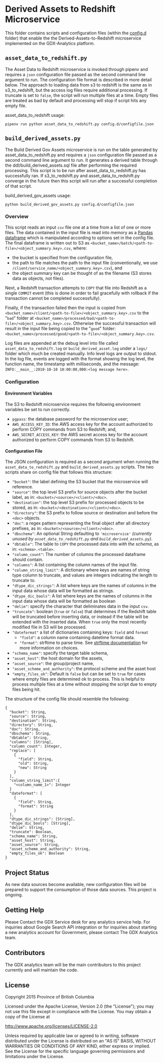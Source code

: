 # Derived Assets to Redshift Microservice

This folder contains scripts and configuration files (within the [config.d](./config.d/) folder) that enable the the Derived-Assets-to-Redshift microservice implemented on the GDX-Analytics platform.

## `asset_data_to_redshift.py`

The Asset Data to Redshift microservice is invoked through pipenv and requires a `json` configuration file passed as the second command line argument to run. The configuration file format is described in more detail below. The approach to loading data from s3 to redshift is the same as in s3_to_redshift, but the access log files require additional processing. If truncate is set to `false`, the script will run multiple files at a time. Empty files are treated as bad by default and processing will stop if script hits any empty file. 

asset_data_to_redshift usage:

```
pipenv run python asset_data_to_redshift.py config.d/configfile.json
```

## `build_derived_assets.py`

The Build Derived Gov Assets microservice is run on the table generated by asset_data_to_redshift.py and requires a `json` configuration file passed as a second command line argument to run. It generates a derived table through the ddl/build_derived_assets.sql file after performing the required processing. This script is to be run after asset_data_to_redshift.py has successfully ran. If s3_to_redshift.py and asset_data_to_redshift.py converge in the future then this script will run after a successful completion of that script. 

build_derived_gov_assets usage:

```
python build_derived_gov_assets.py config.d/configfile.json
```

### Overview

This script reads an input `csv` file one at a time from a list of one or more files. The data contained in the input file is read into memory as a [Pandas dataframe](https://pandas.pydata.org/pandas-docs/stable/reference/frame.html) which is manipulated according to options set in the config file. The final dataframe is written out to S3 as `<bucket_name>/batch/<path-to-file>/<object_summary.key>.csv`, where:
- the bucket is specified from the configuration file,
- the path to file matches the path to the input file (conventionally, we use `/client/service_name/<object_summary.key>.csv`), and
- the object summary key can be thought of as the filename (S3 stores data as objects, not files).

Next, a Redshift transaction attempts to `COPY` that file into Redshift as a single `COMMIT` event (this is done in order to fail gracefully with rollback if the transaction cannot be completed successfully).

Finally, if the transaction failed then the input is copied from `<bucket_name>/client/<path-to-file>/<object_summary.key>.csv` to the "`bad`" folder at `<bucket_name>/processed/bad/<path-to-file>/<object_summary.key>.csv`. Otherwise the successful transaction will result in the input file being copied to the "`good`" folder: `<bucket_name>/processed/good/<path-to-file>/<object_summary.key>.csv`.

Log files are appended at the debug level into file called `asset_data_to_redshift.log` or `build_derived_asset.log` under a `logs/` folder which much be created manually. Info level logs are output to stdout. In the log file, events are logged with the format showing the log level, the function name, the timestamp with milliseconds, and the message: `INFO:__main__:2010-10-10 10:00:00,000:<log message here>`.

### Configuration

#### Environment Variables

The S3 to Redshift microservice requires the following environment variables be set to run correctly.

- `pgpass`: the database password for the microservice user;
- `AWS_ACCESS_KEY_ID`: the AWS access key for the account authorized to perform COPY commands from S3 to Redshift; and,
- `AWS_SECRET_ACCESS_KEY`: the AWS secret access key for the account authorized to perform COPY commands from S3 to Redshift.

#### Configuration File

The JSON configuration is required as a second argument when running the `asset_data_to_redshift.py` and `build_derived_assets.py` scripts. The two scripts share on config file that follows this structure:

- `"bucket"`: the label defining the S3 bucket that the microservice will reference.
- `"source"`: the top level S3 prefix for source objects after the bucket label, as in: `<bucket>/<source>/<client>/<doc>`.
- `"destination"`: the top level S3 prefix for processed objects to be stored, as in: `<bucket>/<destination>/<client>/<doc>`.
- `"directory"`: the S3 prefix to follow source or destination and before the `<doc>` objects.
- `"doc"`: a regex pattern representing the final object after all directory prefixes, as in: `<bucket>/<source>/<client>/<doc>`.
- `"dbschema"`: An optional String defaulting to `'microservice'` _(currently unused by `asset_data_to_redshift.py` and `build_derived_assets.py`)_.
- `"dbtable"`: The table to `COPY` the processed data into _with the schema_, as in: `<schema>.<table>`.
- `"column_count"`: The number of columns the processed dataframe should contain.
- `"columns"`: A list containing the column names of the input file.
- `"column_string_limit"`: A dictionary where keys are names of string type column to truncate, and values are integers indicating the length to truncate to.  
- `"dtype_dic_strings"`: A list where keys are the names of columns in the input data whose data will be formatted as strings.
- `"dtype_dic_bools"`: A list where keys are the names of columns in the input data whose data will be formatted as boolean
- `"delim"`: specify the character that deliminates data in the input `csv`.
- `"truncate"`: boolean (`true` or `false`) that determines if the Redshift table will be truncated before inserting data, or instead if the table will be extended with the inserted data. When `true` only the most 
recently modified file in S3 will be processed.
- `"dateformat"` a list of dictionaries containing keys: `field` and `format`
  - `"field"`: a column name containing datetime format data.
  - `"format"`: strftime to parse time. See [strftime documentation](https://docs.python.org/3/library/datetime.html#strftime-and-strptime-behavior) for more information on choices.
- `"schema_name"`: specify the target table schema,
- `"asset_host"`: the host domain for the assets,
- `"asset_source"`: the group/project name,
- `"asset_scheme_and_authority"`: the protocol scheme and the asset host
- `"empty_files_ok"`: Default is `false` but can be set to `true` for cases where empty files are determined ok to process. This is helpful to process multiple files at a time without stopping the script due to empty files being hit.
  

The structure of the config file should resemble the following:

```
{
  "bucket": String,
  "source": String,
  "destination": String,
  "directory": String,
  "doc": String,
  "dbschema": String,
  "dbtable": String,
  "columns": [String],
  "column_count": Integer,
  "replace": [
    {
      "field": String,
      "old": String,
      "new": String
    }
  ],
  "column_string_limit":{
    "<column_name_1>": Integer
  }
  "dateformat": [
    {
      "field": String,
      "format": String
    }
  ],
  "dtype_dic_strings": [String],
  "dtype_dic_bools": [String],
  "delim": String,
  "truncate": Boolean,
  "schema_name": String,
  "asset_host": String,
  "asset_source": String,
  "asset_scheme_and_authority": String,
  "empty_files_ok": Boolean
}
```


## Project Status

As new data sources become available, new configuration files will be prepared to support the consumption of those data sources. This project is ongoing.

## Getting Help

Please Contact the GDX Service desk for any analytics service help. For inquiries about Google Search API integration or for inquiries about starting a new analytics account for Government, please contact The GDX Analytics team.

## Contributors

The GDX analytics team will be the main contributors to this project currently and will maintain the code.

## License

Copyright 2015 Province of British Columbia

Licensed under the Apache License, Version 2.0 (the "License");
you may not use this file except in compliance with the License.
You may obtain a copy of the License at

   http://www.apache.org/licenses/LICENSE-2.0

Unless required by applicable law or agreed to in writing, software
distributed under the License is distributed on an "AS IS" BASIS,
WITHOUT WARRANTIES OR CONDITIONS OF ANY KIND, either express or implied.
See the License for the specific language governing permissions and limitations under the License.
